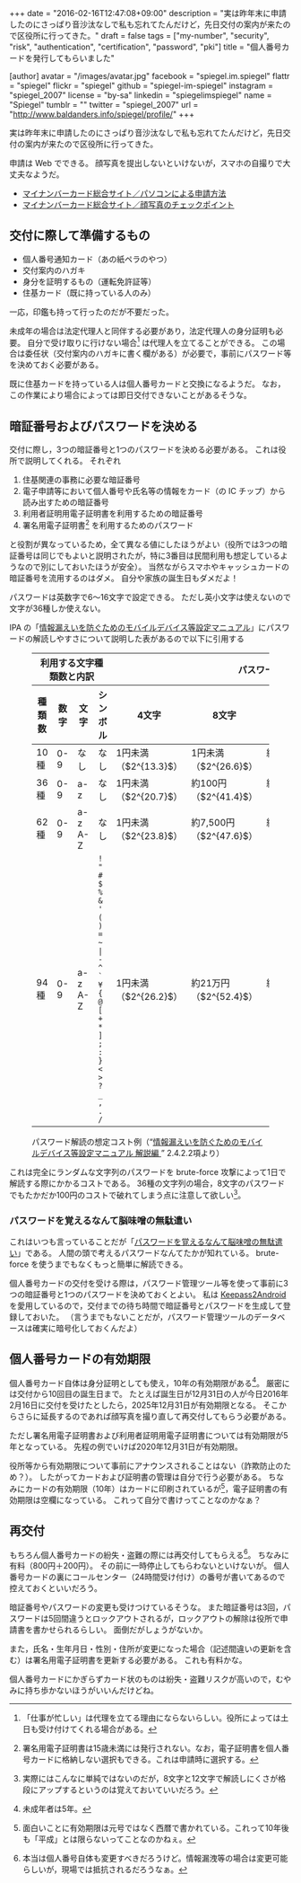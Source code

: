 +++
date = "2016-02-16T12:47:08+09:00"
description = "実は昨年末に申請したのにさっぱり音沙汰なしで私も忘れてたんだけど，先日交付の案内が来たので区役所に行ってきた。"
draft = false
tags = ["my-number", "security", "risk", "authentication", "certification", "password", "pki"]
title = "個人番号カードを発行してもらいました"

[author]
  avatar = "/images/avatar.jpg"
  facebook = "spiegel.im.spiegel"
  flattr = "spiegel"
  flickr = "spiegel"
  github = "spiegel-im-spiegel"
  instagram = "spiegel_2007"
  license = "by-sa"
  linkedin = "spiegelimspiegel"
  name = "Spiegel"
  tumblr = ""
  twitter = "spiegel_2007"
  url = "http://www.baldanders.info/spiegel/profile/"
+++

実は昨年末に申請したのにさっぱり音沙汰なしで私も忘れてたんだけど，先日交付の案内が来たので区役所に行ってきた。

申請は Web でできる。
顔写真を提出しないといけないが，スマホの自撮りで大丈夫なようだ。

- [マイナンバーカード総合サイト／パソコンによる申請方法](https://www.kojinbango-card.go.jp/kofushinse/pc.html)
- [マイナンバーカード総合サイト／顔写真のチェックポイント](https://www.kojinbango-card.go.jp/kofushinse/checkpoint.html)

## 交付に際して準備するもの

- 個人番号通知カード（あの紙ペラのやつ）
- 交付案内のハガキ
- 身分を証明するもの（運転免許証等）
- 住基カード（既に持っている人のみ）

一応，印鑑も持って行ったのだが不要だった。

未成年の場合は法定代理人と同伴する必要があり，法定代理人の身分証明も必要。
自分で受け取りに行けない場合[^a] は代理人を立てることができる。
この場合は委任状（交付案内のハガキに書く欄がある）が必要で，事前にパスワード等を決めておく必要がある。

[^a]: 「仕事が忙しい」は代理を立てる理由にならないらしい。役所によっては土日も受け付けてくれる場合がある。

既に住基カードを持っている人は個人番号カードと交換になるようだ。
なお，この作業により場合によっては即日交付できないことがあるそうな。

## 暗証番号およびパスワードを決める

交付に際し，3つの暗証番号と1つのパスワードを決める必要がある。
これは役所で説明してくれる。
それぞれ

1. 住基関連の事務に必要な暗証番号
2. 電子申請等において個人番号や氏名等の情報をカード（の IC チップ）から読み出すための暗証番号
3. 利用者証明用電子証明書を利用するための暗証番号
4. 署名用電子証明書[^aa] を利用するためのパスワード

[^aa]: 署名用電子証明書は15歳未満には発行されない。なお，電子証明書を個人番号カードに格納しない選択もできる。これは申請時に選択する。

と役割が異なっているため，全て異なる値にしたほうがよい（役所では3つの暗証番号は同じでもよいと説明されたが，特に3番目は民間利用も想定しているようなので別にしておいたほうが安全）。
当然ながらスマホやキャッシュカードの暗証番号を流用するのはダメ。
自分や家族の誕生日もダメだよ！

パスワードは英数字で6～16文字で設定できる。
ただし英小文字は使えないので文字が36種しか使えない。

IPA の「[情報漏えいを防ぐためのモバイルデバイス等設定マニュアル](https://www.ipa.go.jp/security/ipg/documents/dev_setting_crypt.html "IPA 独立行政法人 情報処理推進機構：情報漏えいを防ぐためのモバイルデバイス等設定マニュアル")」にパスワードの解読しやすさについて説明した表があるので以下に引用する

<figure>
<table>
<thead>
<tr>
<th colspan='4'>利用する文字種類数と内訳</th>
<th colspan='4'>パスワード長</th>
</tr>
<tr>
<th>種類数</th>
<th>数字</th>
<th>文字</th>
<th>シンボル</th>
<th>4文字</th>
<th>8文字</th>
<th>12文字</th>
<th>16文字</th>
</tr>
</thead>
<tbody>
<tr><td>10種</td><td>0-9</td><td>なし</td>      <td>なし</td><td>1円未満（$2^{13.3}$）</td><td>1円未満（$2^{26.6}$）</td>  <td>約35円（$2^{39.9}$）</td>     <td>約35万円（$2^{53.2}$）</td></tr>
<tr><td>36種</td><td>0-9</td><td>a-z</td>       <td>なし</td><td>1円未満（$2^{20.7}$）</td><td>約100円（$2^{41.4}$）</td>  <td>約1.65億円（$2^{62.0}$）</td> <td>約276兆円（$2^{82.7}$）</td></tr>
<tr><td>62種</td><td>0-9</td><td>a-z<br>A-Z</td><td>なし</td><td>1円未満（$2^{23.8}$）</td><td>約7,500円（$2^{47.6}$）</td><td>約1,120億円（$2^{71.5}$）</td><td>約165京円（$2^{95.3}$）</td></tr>
<tr><td>94種</td><td>0-9</td><td>a-z<br>A-Z</td><td><code style='font-size:smaller;'>! " # $ %<br>&amp; ' ( ) =<br>~ | - ^ `<br>¥ { @ [<br>+ * ] ; :<br>} &lt; &gt; ? _<br>, . /</code></td>
                                                             <td>1円未満（$2^{26.2}$）</td><td>約21万円（$2^{52.4}$）</td> <td>約16.5兆円（$2^{78.7}$）</td> <td>約129,000京円（$2^{104.9}$）</td></tr>
</tbody>
</table>
<figcaption>パスワード解読の想定コスト例（<q><a href='https://www.ipa.go.jp/files/000026760.pdf'>情報漏えいを防ぐためのモバイルデバイス等設定マニュアル 解説編 <sup><i class='far fa-file-pdf'></i></sup></a></q> 2.4.2.2項より）</figcaption>
</figure>

これは完全にランダムな文字列のパスワードを brute-force 攻撃によって1日で解読する際にかかるコストである。
36種の文字列の場合，8文字のパスワードでもたかだか100円のコストで破れてしまう点に注意して欲しい[^pwd]。

[^pwd]: 実際にはこんなに単純ではないのだが，8文字と12文字で解読しにくさが格段にアップするというのは覚えておいていいだろう。

### パスワードを覚えるなんて脳味噌の無駄遣い

これはいつも言っていることだが「[パスワードを覚えるなんて脳味噌の無駄遣い](http://www.baldanders.info/spiegel/log2/000739.shtml)」である。
人間の頭で考えるパスワードなんてたかが知れている。
brute-force を使うまでもなくもっと簡単に解読できる。

個人番号カードの交付を受ける際は，パスワード管理ツール等を使って事前に3つの暗証番号と1つのパスワードを決めておくとよい。
私は [Keepass2Android](https://play.google.com/store/apps/details?id=keepass2android.keepass2android "Keepass2Android Password Safe - Google Play の Android アプリ") を愛用しているので，交付までの待ち時間で暗証番号とパスワードを生成して登録しておいた。
（言うまでもないことだが，パスワード管理ツールのデータベースは確実に暗号化しておくんだよ）

## 個人番号カードの有効期限

個人番号カード自体は身分証明としても使え，10年の有効期限がある[^b]。
厳密には交付から10回目の誕生日まで。
たとえば誕生日が12月31日の人が今日2016年2月16日に交付を受けたとしたら，2025年12月31日が有効期限となる。
そこからさらに延長するのであれば顔写真を撮り直して再交付してもらう必要がある。

[^b]: 未成年者は5年。

ただし署名用電子証明書および利用者証明用電子証明書については有効期限が5年となっている。
先程の例でいけば2020年12月31日が有効期限。

役所等から有効期限について事前にアナウンスされることはない（詐欺防止のため？）。
したがってカードおよび証明書の管理は自分で行う必要がある。
ちなみにカードの有効期限（10年）はカードに印刷されているが[^c]，電子証明書の有効期限は空欄になっている。
これって自分で書けってことなのかなぁ？

[^c]: 面白いことに有効期限は元号ではなく西暦で書かれている。これって10年後も「平成」とは限らないってことなのかねぇ。

## 再交付

もちろん個人番号カードの紛失・盗難の際には再交付してもらえる[^mn]。
ちなみに有料（800円＋200円）。
その前に一時停止してもらわないといけないが。
個人番号カードの裏にコールセンター（24時間受け付け）の番号が書いてあるので控えておくといいだろう。

[^mn]: 本当は個人番号自体も変更すべきだろうけど。情報漏洩等の場合は変更可能らしいが，現場では抵抗されるだろうなぁ。

暗証番号やパスワードの変更も受けつけているそうな。
また暗証番号は3回，パスワードは5回間違うとロックアウトされるが，ロックアウトの解除は役所で申請書を書かせられるらしい。
面倒だがしょうがないか。

また，氏名・生年月日・性別・住所が変更になった場合（記述間違いの更新を含む）は署名用電子証明書を更新する必要がある。
これも有料かな。

個人番号カードにかぎらずカード状のものは紛失・盗難リスクが高いので，むやみに持ち歩かないほうがいいんだけどね。
